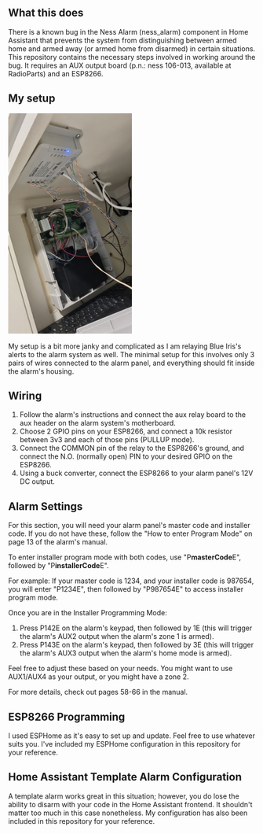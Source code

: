 ## What this does

There is a known bug in the Ness Alarm (ness_alarm) component in Home Assistant that prevents the system from distinguishing between armed home and armed away (or armed home from disarmed) in certain situations. This repository contains the necessary steps involved in working around the bug. It requires an AUX output board (p.n.: ness 106-013, available at RadioParts) and an ESP8266.

## My setup

<img src="/my_setup.jpg"  width=50% height=50%>

My setup is a bit more janky and complicated as I am relaying Blue Iris's alerts to the alarm system as well. The minimal setup for this involves only 3 pairs of wires connected to the alarm panel, and everything should fit inside the alarm's housing.

## Wiring

1. Follow the alarm's instructions and connect the aux relay board to the aux header on the alarm system's motherboard.
2. Choose 2 GPIO pins on your ESP8266, and connect a 10k resistor between 3v3 and each of those pins (PULLUP mode).
3. Connect the COMMON pin of the relay to the ESP8266's ground, and connect the N.O. (normally open) PIN to your desired GPIO on the ESP8266.
4. Using a buck converter, connect the ESP8266 to your alarm panel's 12V DC output.

## Alarm Settings

For this section, you will need your alarm panel's master code and installer code. If you do not have these, follow the "How to enter Program Mode" on page 13 of the alarm's manual.

To enter installer program mode with both codes, use "P**masterCode**E", followed by "P**installerCode**E".

For example: If your master code is 1234, and your installer code is 987654, you will enter "P1234E", then followed by "P987654E" to access installer program mode.

Once you are in the Installer Programming Mode:
1. Press P142E on the alarm's keypad, then followed by 1E (this will trigger the alarm's AUX2 output when the alarm's zone 1 is armed).
2. Press P143E on the alarm's keypad, then followed by 3E (this will trigger the alarm's AUX3 output when the alarm's home mode is armed).

Feel free to adjust these based on your needs. You might want to use AUX1/AUX4 as your output, or you might have a zone 2.

For more details, check out pages 58-66 in the manual.

## ESP8266 Programming

I used ESPHome as it's easy to set up and update. Feel free to use whatever suits you. I've included my ESPHome configuration in this repository for your reference.

## Home Assistant Template Alarm Configuration

A template alarm works great in this situation; however, you do lose the ability to disarm with your code in the Home Assistant frontend. It shouldn't matter too much in this case nonetheless. My configuration has also been included in this repository for your reference.
